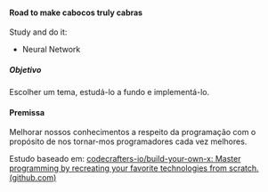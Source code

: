 #### Road to make cabocos truly **cabras**

Study and do it:

- Neural Network

##### Objetivo

Escolher um tema, estudá-lo a fundo e implementá-lo.

#### Premissa

Melhorar nossos conhecimentos a respeito da programação com o propósito de nos tornar-mos programadores cada vez melhores.

Estudo baseado em:
[codecrafters-io/build-your-own-x: Master programming by recreating your favorite technologies from scratch. (github.com)](https://github.com/codecrafters-io/build-your-own-x)
